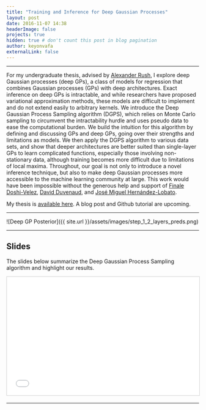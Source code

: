 ```yaml
---
title: "Training and Inference for Deep Gaussian Processes"
layout: post
date: 2016-11-07 14:38
headerImage: false
projects: true
hidden: true # don't count this post in blog pagination
author: keyonvafa
externalLink: false
---
```


---

For my undergraduate thesis, advised by <a href="http://people.seas.harvard.edu/~srush/">Alexander Rush</a>, I explore deep Gaussian processes (deep GPs), a class of models for regression that combines Gaussian processes (GPs) with deep architectures. Exact inference on deep GPs is intractable, and while researchers have proposed variational approximation methods, these models are difficult to implement and do not extend easily to arbitrary kernels. We introduce the Deep Gaussian Process Sampling algorithm (DGPS), which relies on Monte Carlo sampling to circumvent the intractability hurdle and uses pseudo data to ease the computational burden. We build the intuition for this algorithm by defining and discussing GPs and deep GPs, going over their strengths and limitations as models. We then apply the DGPS algorithm to various data sets, and show that deeper architectures are better suited than single-layer GPs to learn complicated functions, especially those involving non-stationary data, although training becomes more difficult due to limitations of local maxima. Throughout, our goal is not only to introduce a novel inference technique, but also to make deep Gaussian processes more accessible to the machine learning community at large. This work would have been impossible without the generous help and support of <a href="http://finale.seas.harvard.edu/">Finale Doshi-Velez</a>, <a href="https://www.cs.toronto.edu/~duvenaud/">David Duvenaud</a>, and <a href = "https://jmhl.org/">José Miguel Hernández-Lobato<a/>.

My thesis is <a href="{{site.base_url}}/files/thesis.pdf">available here</a>. A blog post and Github tutorial are upcoming.

---

![Deep GP Posterior]({{ site.url }}/assets/images/step_1_2_layers_preds.png)

---

## Slides

The slides below summarize the Deep Gaussian Process Sampling algorithm and highlight our results.

<iframe src="//www.slideshare.net/slideshow/embed_code/key/rt9RbzCsJZkkAl" width="560" height="310" frameborder="0" marginwidth="0" marginheight="0" scrolling="no" style="border:1px solid #CCC; border-width:1px; margin-bottom:5px; max-width: 100%;" allowfullscreen> </iframe>

---
